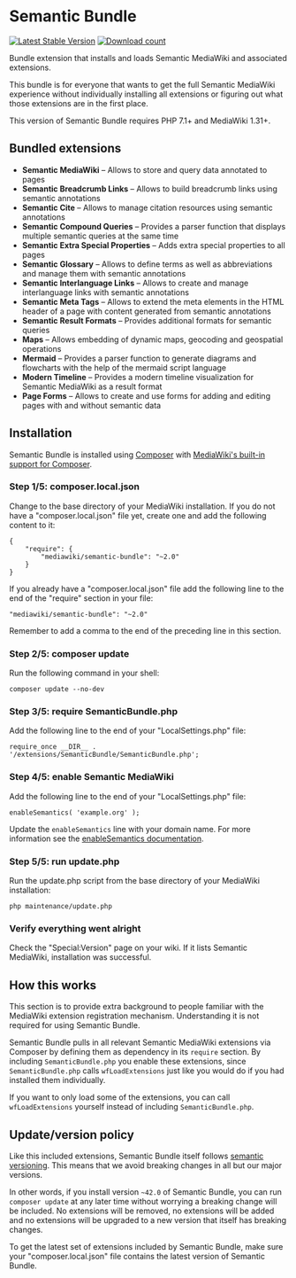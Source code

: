 # Semantic Bundle

[![Latest Stable Version](https://poser.pugx.org/mediawiki/semantic-bundle/version.png)](https://packagist.org/packages/mediawiki/semantic-bundle)
[![Download count](https://poser.pugx.org/mediawiki/semantic-bundle/d/total.png)](https://packagist.org/packages/mediawiki/semantic-bundle)

Bundle extension that installs and loads Semantic MediaWiki and associated extensions.

This bundle is for everyone that wants to get the full Semantic MediaWiki experience without
individually installing all extensions or figuring out what those extensions are in the first place.

This version of Semantic Bundle requires PHP 7.1+ and MediaWiki 1.31+.

## Bundled extensions

* **Semantic MediaWiki** – Allows to store and query data annotated to pages 
* **Semantic Breadcrumb Links** – Allows to build breadcrumb links using semantic annotations
* **Semantic Cite** – Allows to manage citation resources using semantic annotations
* **Semantic Compound Queries** – Provides a parser function that displays multiple semantic queries at the same time
* **Semantic Extra Special Properties** – Adds extra special properties to all pages
* **Semantic Glossary** – Allows to define terms as well as abbreviations and manage them with semantic annotations
* **Semantic Interlanguage Links** – Allows to create and manage interlanguage links with semantic annotations
* **Semantic Meta Tags** – Allows to extend the meta elements in the HTML header of a page with content generated from semantic annotations
* **Semantic Result Formats** – Provides additional formats for semantic queries
* **Maps** – Allows embedding of dynamic maps, geocoding and geospatial operations
* **Mermaid** – Provides a parser function to generate diagrams and flowcharts with the help of the mermaid script language
* **Modern Timeline** – Provides a modern timeline visualization for Semantic MediaWiki as a result format
* **Page Forms** – Allows to create and use forms for adding and editing pages with and without semantic data

## Installation

Semantic Bundle is installed using [Composer](https://getcomposer.org) with
[MediaWiki's built-in support for Composer](https://www.mediawiki.org/wiki/Composer).

### Step 1/5: composer.local.json

Change to the base directory of your MediaWiki installation. If you do not have a "composer.local.json" file yet,
create one and add the following content to it:

```
{
	"require": {
		"mediawiki/semantic-bundle": "~2.0"
	}
}
```

If you already have a "composer.local.json" file add the following line to the end of the "require"
section in your file:

    "mediawiki/semantic-bundle": "~2.0"

Remember to add a comma to the end of the preceding line in this section.

### Step 2/5: composer update

Run the following command in your shell:

    composer update --no-dev

### Step 3/5: require SemanticBundle.php

Add the following line to the end of your "LocalSettings.php" file:

    require_once __DIR__ . '/extensions/SemanticBundle/SemanticBundle.php';
    
### Step 4/5: enable Semantic MediaWiki

Add the following line to the end of your "LocalSettings.php" file:

    enableSemantics( 'example.org' );

Update the `enableSemantics` line with your domain name.
For more information see the
[enableSemantics documentation](https://www.semantic-mediawiki.org/wiki/Help:EnableSemantics).

### Step 5/5: run update.php

Run the update.php script from the base directory of your MediaWiki installation: 

    php maintenance/update.php

### Verify everything went alright

Check the "Special:Version" page on your wiki. If it lists Semantic MediaWiki, installation was successful. 

## How this works

This section is to provide extra background to people familiar with the MediaWiki
extension registration mechanism. Understanding it is not required for using Semantic Bundle.

Semantic Bundle pulls in all relevant Semantic MediaWiki extensions via Composer by defining
them as dependency in its `require` section. By including `SemanticBundle.php` you enable these
extensions, since `SemanticBundle.php` calls `wfLoadExtensions` just like you would do if you
had installed them individually.

If you want to only load some of the extensions, you can call `wfLoadExtensions` yourself instead
of including `SemanticBundle.php`.

## Update/version policy

Like this included extensions, Semantic Bundle itself follows [semantic versioning](https://semver.org/).
This means that we avoid breaking changes in all but our major versions.

In other words, if you install version `~42.0` of Semantic Bundle, you can run `composer update` at any
later time without worrying a breaking change will be included. No extensions will be removed, no extensions
will be added and no extensions will be upgraded to a new version that itself has breaking changes.

To get the latest set of extensions included by Semantic Bundle, make sure your "composer.local.json"
file contains the latest version of Semantic Bundle.
